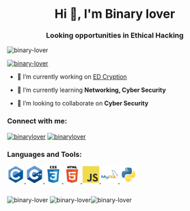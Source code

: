 
<h1 align="center">Hi 👋, I'm Binary lover</h1>
<h3 align="center">Looking opportunities in Ethical Hacking</h3>
<p align="left"> <img src="https://komarev.com/ghpvc/?username=binary-lover&label=Profile%20views&color=0e75b6&style=flat" alt="binary-lover" /> </p>

<p align="left"> <a href="https://github.com/ryo-ma/github-profile-trophy"><img src="https://github-profile-trophy.vercel.app/?username=binary-lover" alt="binary-lover" /></a> </p>

- 🔭 I’m currently working on [ED Cryption](https://github.com/binary-lover/ED-cryption)

- 🌱 I’m currently learning **Networking, Cyber Security**

- 👯 I’m looking to collaborate on **Cyber Security**

<h3 align="left">Connect with me:</h3>
<p align="left">
<a href="https://www.hackerrank.com/binarylover" target="blank"><img align="center" src="https://raw.githubusercontent.com/rahuldkjain/github-profile-readme-generator/master/src/images/icons/Social/hackerrank.svg" alt="binarylover" height="30" width="40" /></a>
<a href="https://www.leetcode.com/binarylover" target="blank"><img align="center" src="https://raw.githubusercontent.com/rahuldkjain/github-profile-readme-generator/master/src/images/icons/Social/leet-code.svg" alt="binarylover" height="30" width="40" /></a>
</p>

<h3 align="left">Languages and Tools:</h3>
<p align="left"> <a href="https://www.cprogramming.com/" target="_blank" rel="noreferrer"> <img src="https://raw.githubusercontent.com/devicons/devicon/master/icons/c/c-original.svg" alt="c" width="40" height="40"/> </a> <a href="https://www.w3schools.com/cpp/" target="_blank" rel="noreferrer"> <img src="https://raw.githubusercontent.com/devicons/devicon/master/icons/cplusplus/cplusplus-original.svg" alt="cplusplus" width="40" height="40"/> </a> <a href="https://www.w3schools.com/css/" target="_blank" rel="noreferrer"> <img src="https://raw.githubusercontent.com/devicons/devicon/master/icons/css3/css3-original-wordmark.svg" alt="css3" width="40" height="40"/> </a> <a href="https://www.w3.org/html/" target="_blank" rel="noreferrer"> <img src="https://raw.githubusercontent.com/devicons/devicon/master/icons/html5/html5-original-wordmark.svg" alt="html5" width="40" height="40"/> </a> <a href="https://developer.mozilla.org/en-US/docs/Web/JavaScript" target="_blank" rel="noreferrer"> <img src="https://raw.githubusercontent.com/devicons/devicon/master/icons/javascript/javascript-original.svg" alt="javascript" width="40" height="40"/> </a> <a href="https://www.mysql.com/" target="_blank" rel="noreferrer"> <img src="https://raw.githubusercontent.com/devicons/devicon/master/icons/mysql/mysql-original-wordmark.svg" alt="mysql" width="40" height="40"/> </a> <a href="https://www.python.org" target="_blank" rel="noreferrer"> <img src="https://raw.githubusercontent.com/devicons/devicon/master/icons/python/python-original.svg" alt="python" width="40" height="40"/> </a> </p>

  <div background="red" style="display: flex;flex-wrap: wrap;justify-content: flex-start;align-items: flex-start;">
        <p><img src="https://github-readme-stats.vercel.app/api/top-langs?username=binary-lover&show_icons=true&locale=en&layout=compact"
                alt="binary-lover" /></p>
    <p>&nbsp;<img src="https://github-readme-stats.vercel.app/api?username=binary-lover&show_icons=true&locale=en"
                alt="binary-lover" /></p>
    <p><img src="https://github-readme-streak-stats.herokuapp.com/?user=binary-lover&" alt="binary-lover" /></p>
  </div>
